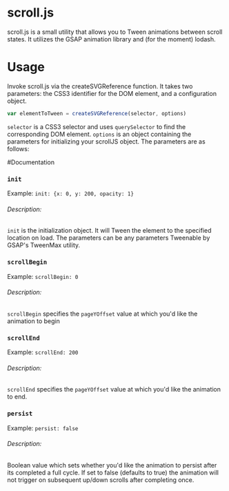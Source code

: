 # scroll.js
scroll.js is a small utility that allows you to Tween animations between scroll states. It utilizes the GSAP animation library and (for the moment) lodash.

# Usage

Invoke scroll.js via the createSVGReference function. It takes two parameters: the CSS3 identifier for the DOM element, and
a configuration object.


```js
var elementToTween = createSVGReference(selector, options)
```

`selector` is a CSS3 selector and uses `querySelector` to find the corresponding DOM element.
`options` is an object containing the parameters for initializing your scrollJS object. The parameters are as follows:


#Documentation

### `init`
Example:
`init: {x: 0, y: 200, opacity: 1}`

###### Description:
   `init` is the initialization object. It will Tween the element to the specified location on load.
   The parameters can be any parameters Tweenable by GSAP's TweenMax utility.


### `scrollBegin`
Example:
`scrollBegin: 0`

###### Description:
   `scrollBegin` specifies the `pageYOffset` value at which you'd like the animation to begin


### `scrollEnd`
Example:
`scrollEnd: 200`

###### Description:
 `scrollEnd` specifies the `pageYOffset` value at which you'd like the animation to end.



### `persist`
Example:
`persist: false`

###### Description:
 Boolean value which sets whether you'd like the animation to persist after its completed a full cycle.
 If set to false (defaults to true) the animation will not trigger on subsequent up/down scrolls after completing once.

